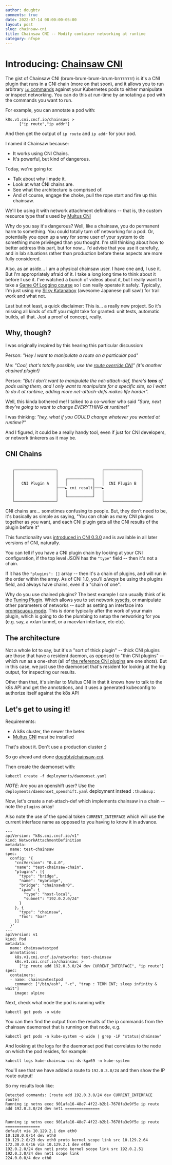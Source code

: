 ```yaml
---
author: dougbtv
comments: true
date: 2022-07-14 08:00:00-05:00
layout: post
slug: chainsaw-cni
title: Chainsaw CNI -- Modify container networking at runtime
category: nfvpe
---
```


# Introducing: [Chainsaw CNI](https://github.com/dougbtv/chainsaw-cni)

The gist of Chainsaw CNI (brum-brum-brum-brum-brrrrrrrrr) is it's a CNI plugin that runs in a CNI chain (more on that soon), and it allows you to run arbitrary [`ip` commands](https://man7.org/linux/man-pages/man8/ip.8.html) against your Kubernetes pods to either manipulate or inspect networking. You can do this at run-time by annotating a pod with the commands you want to run.

For example, you can annotate a pod with:

```
k8s.v1.cni.cncf.io/chainsaw: >
      ["ip route","ip addr"]
```

And then get the output of `ip route` and `ip addr` for your pod.

I named it Chainsaw because:

* It works using CNI Chains.
* It's powerful, but kind of dangerous.

Today, we're going to:

* Talk about why I made it.
* Look at what CNI chains are.
* See what the architecture is comprised of.
* And of course, engage the choke, pull the rope start and fire up this chainsaw.

We'll be using it with network attachment definitions -- that is, the custom resource type that's used by [Multus CNI](https://github.com/k8snetworkplumbingwg/multus-cni)

Why do you say it's dangerous? Well, like a chainsaw, you do permanent harm to something. You could totally turn off networking for a pod. Or, potentially you open up a way for some user of your system to do something more privileged than you thought. I'm still thinking about how to better address this part, but for now... I'd advise that you use it carefully, and in lab situations rather than production before these aspects are more fully considered.

Also, as an aside... I am a physical chainsaw user. I have one and, I use it. But I'm appropriately afraid of it. I take a long long time to think about it before I use it. I've watched a bunch of videos about it, but I really want to take a [Game Of Logging course](http://www.gameoflogging.com/) so I can really operate it safely. Typically, I'm just using my [Silky Katanaboy](https://silkysaws.com/silky-katanaboy-500-folding-saw/) (awesome Japanese pull saw!) for trail work and what not.

Last but not least, a quick disclaimer: This is... a really new project. So it's missing all kinds of stuff you might take for granted: unit tests, automatic builds, all that. Just a proof of concept, really.

## Why, though?

I was originally inspired by this hearing this particular discussion:

Person: *"Hey I want to manipulate a route on a particular pod"*

Me: *"Cool, that's totally possible, use the [route override CNI](https://github.com/openshift/route-override-cni)" (it's another chained plugin!)*

Person: *"But I don't want to manipulate the net-attach-def, there's **tons** of pods using them, and I only want to manipulate for a specific site, so I want to do it at runtime, adding more net-attach-defs makes life harder".*

Well, this kinda bothered me! I talked to a co-worker who said *"Sure, next they're going to want to change EVERYTHING at runtime!"*

I was thinking: *"hey, what if you COULD change whatever you wanted at runtime?"*

And I figured, it could be a really handy tool, even if just for CNI developers, or network tinkerers as it may be.

## CNI Chains

```

   ┌──────────────────┐                   ┌────────────────┐
   │                  │                   │                │
   │                  │   ┌───────────┐   │                │
   │   CNI Plugin A   │   │           │   │  CNI Plugin B  │
   │                  ├───► cni result├───►                │
   │                  │   │           │   │                │
   │                  │   └───────────┘   │                │
   └──────────────────┘                   └────────────────┘

```

CNI chains are... sometimes confusing to people. But, they don't need to be, it's basically as simple as saying, "You can chain as many CNI plugins together as you want, and each CNI plugin gets all the CNI results of the plugin before it"

This functionality was [introduced in CNI 0.3.0](https://github.com/containernetworking/cni/blob/main/SPEC.md#released-versions) and is available in all later versions of CNI, naturally.

You can tell if you have a CNI plugin chain by looking at your CNI configuration, if the top level JSON has the `"type"` field -- then it's not a chain.

If it has the `"plugins": []` array -- then it's a chain of plugins, and will run in the order within the array. As of CNI 1.0, you'll *always* be using the plugins field, and always have chains, even if a "chain of one".

Why do you use chained plugins? The best example I can usually think of is the [Tuning Plugin](https://www.cni.dev/plugins/current/meta/tuning/). Which allows you to set network [sysctls](https://en.wikipedia.org/wiki/Sysctl), or manipulate other parameters of networks -- such as setting an interface into [promiscuous mode](https://en.wikipedia.org/wiki/Promiscuous_mode). This is done typically after the work of your main plugin, which is going to do the plumbing to setup the networking for you (e.g. say, a vxlan tunnel, or a macvlan interface, etc etc).

## The architecture

Not a whole lot to say, but it's a "sort of thick plugin" -- thick CNI plugins are those that have a resident daemon, as opposed to "thin CNI plugins" -- which run as a one-shot (all of [the reference CNI plugins](https://github.com/containernetworking/plugins) are one shots). But in this case, we just use the daemonset that's resident for looking at the log output, for inspecting our results.

Other than that, it's similar to Multus CNI in that it knows how to talk to the k8s API and get the annotations, and it uses a generated kubeconfig to authorize itself against the k8s API

## Let's get to using it!

Requirements:

* A k8s cluster, the newer the beter.
* [Multus CNI](https://github.com/k8snetworkplumbingwg/multus-cni) must be installed

That's about it. Don't use a production cluster ;)

So go ahead and clone [dougbtv/chainsaw-cni](https://github.com/dougbtv/chainsaw-cni).

Then create the daemonset with:

```
kubectl create -f deployments/daemonset.yaml
```

*NOTE*: Are you an openshift user? Use the `deployments/daemonset_openshift.yaml` deployment instead `:thumbsup:`

Now, let's create a net-attach-def which implements chainsaw in a chain -- note the `plugins` array!

Also note the use of the special token `CURRENT_INTERFACE` which will use the current interface name as opposed to you having to know it in advance.

```
---
apiVersion: "k8s.cni.cncf.io/v1"
kind: NetworkAttachmentDefinition
metadata:
  name: test-chainsaw
spec:
  config: '{
    "cniVersion": "0.4.0",
    "name": "test-chainsaw-chain",
    "plugins": [{
      "type": "bridge",
      "name": "mybridge",
      "bridge": "chainsawbr0",
      "ipam": {
        "type": "host-local",
        "subnet": "192.0.2.0/24"
      }
    }, {
      "type": "chainsaw",
      "foo": "bar"
    }]
  }'
---
apiVersion: v1
kind: Pod
metadata:
  name: chainsawtestpod
  annotations:
    k8s.v1.cni.cncf.io/networks: test-chainsaw
    k8s.v1.cni.cncf.io/chainsaw: >
      ["ip route add 192.0.3.0/24 dev CURRENT_INTERFACE", "ip route"]
spec:
  containers:
  - name: chainsawtestpod
    command: ["/bin/ash", "-c", "trap : TERM INT; sleep infinity & wait"]
    image: alpine
```

Next, check what node the pod is running with:

```
kubectl get pods -o wide
```

You can then find the output from the results of the ip commands from the chainsaw daemonset that is running on that node, e.g.

```
kubectl get pods -n kube-system -o wide | grep -iP "status|chainsaw"
```

And looking at the logs for the daemonset pod that correlates to the node on which the pod resides, for example:

```
kubectl logs kube-chainsaw-cni-ds-kgx69 -n kube-system
```

You'll see that we have added a route to `192.0.3.0/24` and then show the IP route output!

So my results look like:

```
Detected commands: [route add 192.0.3.0/24 dev CURRENT_INTERFACE route]
Running ip netns exec 901afa16-48e7-4f22-b2b1-7678fa3e9f5e ip route add 192.0.3.0/24 dev net1 ===============


Running ip netns exec 901afa16-48e7-4f22-b2b1-7678fa3e9f5e ip route ===============
default via 10.129.2.1 dev eth0 
10.128.0.0/14 dev eth0 
10.129.2.0/23 dev eth0 proto kernel scope link src 10.129.2.64 
172.30.0.0/16 via 10.129.2.1 dev eth0 
192.0.2.0/24 dev net1 proto kernel scope link src 192.0.2.51 
192.0.3.0/24 dev net1 scope link 
224.0.0.0/4 dev eth0 
```

